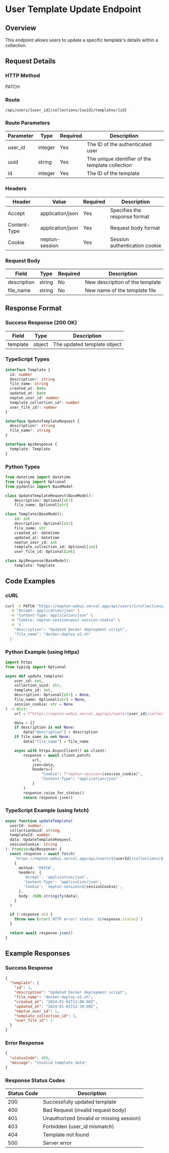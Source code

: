 # User Template Update Endpoint

## Overview

This endpoint allows users to update a specific template's details within a collection.

## Request Details

### HTTP Method

PATCH

### Route

`/api/users/{user_id}/collections/{uuid}/templates/{id}`

### Route Parameters

| Parameter | Type    | Required | Description                                      |
| --------- | ------- | -------- | ------------------------------------------------ |
| user_id   | integer | Yes      | The ID of the authenticated user                 |
| uuid      | string  | Yes      | The unique identifier of the template collection |
| id        | integer | Yes      | The ID of the template                           |

### Headers

| Header       | Value            | Required | Description                   |
| ------------ | ---------------- | -------- | ----------------------------- |
| Accept       | application/json | Yes      | Specifies the response format |
| Content-Type | application/json | Yes      | Request body format           |
| Cookie       | neptun-session   | Yes      | Session authentication cookie |

### Request Body

| Field       | Type   | Required | Description                     |
| ----------- | ------ | -------- | ------------------------------- |
| description | string | No       | New description of the template |
| file_name   | string | No       | New name of the template file   |

## Response Format

### Success Response (200 OK)

| Field    | Type   | Description                 |
| -------- | ------ | --------------------------- |
| template | object | The updated template object |

### TypeScript Types

```typescript
interface Template {
  id: number
  description?: string
  file_name: string
  created_at: Date
  updated_at: Date
  neptun_user_id: number
  template_collection_id?: number
  user_file_id?: number
}

interface UpdateTemplateRequest {
  description?: string
  file_name?: string
}

interface ApiResponse {
  template: Template
}
```

### Python Types

```python
from datetime import datetime
from typing import Optional
from pydantic import BaseModel

class UpdateTemplateRequest(BaseModel):
    description: Optional[str]
    file_name: Optional[str]

class Template(BaseModel):
    id: int
    description: Optional[str]
    file_name: str
    created_at: datetime
    updated_at: datetime
    neptun_user_id: int
    template_collection_id: Optional[int]
    user_file_id: Optional[int]

class ApiResponse(BaseModel):
    template: Template
```

## Code Examples

### cURL

```bash
curl -X PATCH "https://neptun-webui.vercel.app/api/users/1/collections/550e8400-e29b-41d4-a716-446655440000/templates/1" \
  -H "Accept: application/json" \
  -H "Content-Type: application/json" \
  -H "Cookie: neptun-session=your-session-cookie" \
  -d '{
    "description": "Updated Docker deployment script",
    "file_name": "docker-deploy-v2.sh"
  }'
```

### Python Example (using httpx)

```python
import httpx
from typing import Optional

async def update_template(
    user_id: int,
    collection_uuid: str,
    template_id: int,
    description: Optional[str] = None,
    file_name: Optional[str] = None,
    session_cookie: str = None
) -> dict:
    url = f"https://neptun-webui.vercel.app/api/users/{user_id}/collections/{collection_uuid}/templates/{template_id}"

    data = {}
    if description is not None:
        data["description"] = description
    if file_name is not None:
        data["file_name"] = file_name

    async with httpx.AsyncClient() as client:
        response = await client.patch(
            url,
            json=data,
            headers={
                "Cookie": f"neptun-session={session_cookie}",
                "Content-Type": "application/json"
            }
        )
        response.raise_for_status()
        return response.json()
```

### TypeScript Example (using fetch)

```typescript
async function updateTemplate(
  userId: number,
  collectionUuid: string,
  templateId: number,
  data: UpdateTemplateRequest,
  sessionCookie: string
): Promise<ApiResponse> {
  const response = await fetch(
    `https://neptun-webui.vercel.app/api/users/${userId}/collections/${collectionUuid}/templates/${templateId}`,
    {
      method: 'PATCH',
      headers: {
        'Accept': 'application/json',
        'Content-Type': 'application/json',
        'Cookie': `neptun-session=${sessionCookie}`,
      },
      body: JSON.stringify(data),
    }
  )

  if (!response.ok) {
    throw new Error(`HTTP error! status: ${response.status}`)
  }

  return await response.json()
}
```

## Example Responses

### Success Response

```json
{
  "template": {
    "id": 1,
    "description": "Updated Docker deployment script",
    "file_name": "docker-deploy-v2.sh",
    "created_at": "2024-01-01T12:00:00Z",
    "updated_at": "2024-01-01T12:30:00Z",
    "neptun_user_id": 1,
    "template_collection_id": 1,
    "user_file_id": 1
  }
}
```

### Error Response

```json
{
  "statusCode": 400,
  "message": "Invalid template data"
}
```

### Response Status Codes

| Status Code | Description                               |
| ----------- | ----------------------------------------- |
| 200         | Successfully updated template             |
| 400         | Bad Request (invalid request body)        |
| 401         | Unauthorized (invalid or missing session) |
| 403         | Forbidden (user_id mismatch)              |
| 404         | Template not found                        |
| 500         | Server error                              |
